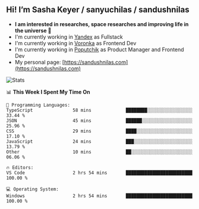## Hi! I’m Sasha Keyer / sanyuchilas / sandushnilas

- **I am interested in researches, space researches and improving life in the universe 🌠** 
- I'm currently working in [Yandex](https://browser.yandex.ru/corp) as Fullstack
- I'm currently working in [Voronka](https://voronka-events.ru/about/) as Frontend Dev
- I'm currently working in [Poputchik](https://putchik.ru/) as Product Manager and Frontend Dev 
- My personal page: [https://sandushnilas.com](https://sandushnilas.com)

![Stats](https://github-readme-stats.vercel.app/api?username=sanyuchilas&show_icons=true&theme=react&hide=issues&count_private=true&layout=compact)

<!--START_SECTION:waka-->
📊 **This Week I Spent My Time On** 

```text
💬 Programming Languages: 
TypeScript               58 mins             ████████░░░░░░░░░░░░░░░░░   33.44 % 
JSON                     45 mins             ██████░░░░░░░░░░░░░░░░░░░   25.96 % 
CSS                      29 mins             ████░░░░░░░░░░░░░░░░░░░░░   17.10 % 
JavaScript               24 mins             ███░░░░░░░░░░░░░░░░░░░░░░   13.79 % 
Other                    10 mins             ██░░░░░░░░░░░░░░░░░░░░░░░   06.06 % 

🔥 Editors: 
VS Code                  2 hrs 54 mins       █████████████████████████   100.00 % 

💻 Operating System: 
Windows                  2 hrs 54 mins       █████████████████████████   100.00 % 
```


<!--END_SECTION:waka-->
